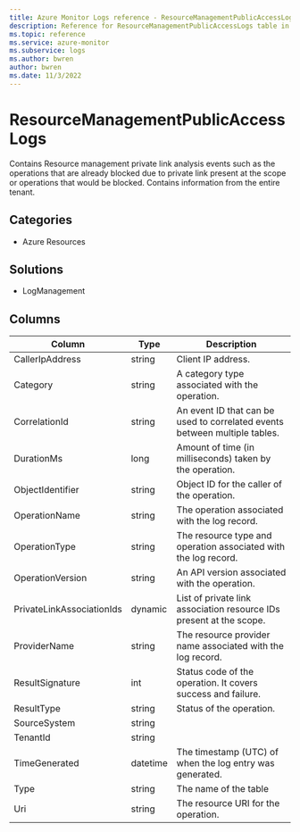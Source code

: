 ```yaml
---
title: Azure Monitor Logs reference - ResourceManagementPublicAccessLogs
description: Reference for ResourceManagementPublicAccessLogs table in Azure Monitor Logs.
ms.topic: reference
ms.service: azure-monitor
ms.subservice: logs
ms.author: bwren
author: bwren
ms.date: 11/3/2022
---
```


# ResourceManagementPublicAccessLogs

 Contains Resource management private link analysis events such as the operations that are already blocked due to private link present at the scope or operations that would be blocked. Contains information from the entire tenant.

## Categories

- Azure Resources
## Solutions

- LogManagement




## Columns

| Column | Type | Description |
| --- | --- | --- |
| CallerIpAddress | string | Client IP address. |
| Category | string | A category type associated with the operation. |
| CorrelationId | string | An event ID that can be used to correlated events between multiple tables. |
| DurationMs | long | Amount of time (in milliseconds) taken by the operation. |
| ObjectIdentifier | string | Object ID for the caller of the operation. |
| OperationName | string | The operation associated with the log record. |
| OperationType | string | The resource type and operation associated with the log record. |
| OperationVersion | string | An API version associated with the operation. |
| PrivateLinkAssociationIds | dynamic | List of private link association resource IDs present at the scope. |
| ProviderName | string | The resource provider name associated with the log record. |
| ResultSignature | int | Status code of the operation. It covers success and failure. |
| ResultType | string | Status of the operation. |
| SourceSystem | string |  |
| TenantId | string |  |
| TimeGenerated | datetime | The timestamp (UTC) of when the log entry was generated. |
| Type | string | The name of the table |
| Uri | string | The resource URI for the operation. |
